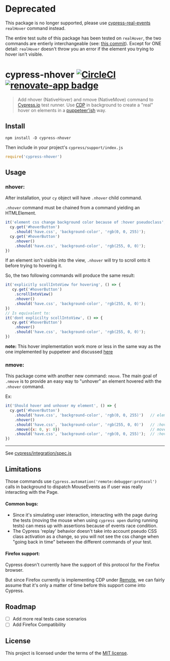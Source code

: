 # Deprecated

This package is no longer supported, please use [cypress-real-events](https://github.com/dmtrKovalenko/cypress-real-events) `realHover` command instead.

The entire test suite of this package has been tested on `realHover`, the two commands are entierly interchangeable (see: [this commit](https://github.com/avallete/cypress-real-events/commit/dfdb32a69767246d4db0fe569512dd634cf5af59)).
Except for ONE detail: `realHover` doesn't throw you an error if the element you trying to hover isn't visible.


# cypress-nhover [![CircleCI](https://circleci.com/gh/avallete/cypress-nhover.svg?style=svg&circle-token=987db2b47506cc91bb05e0671eeaf0f0c8cfe25e)](https://circleci.com/gh/avallete/cypress-nhover) [![renovate-app badge][renovate-badge]][renovate-app]

> Add nhover (NativeHover) and nmove (NativeMove) command to [Cypress.io](https://www.cypress.io) test runner.
> Use [CDP](https://chromedevtools.github.io/devtools-protocol/) in background to create a "real" hover on 
> elements in a [puppeteer'ish](https://github.com/puppeteer/puppeteer/) way.
 

## Install

```shell
npm install -D cypress-nhover
```

Then include in your project's `cypress/support/index.js`

```js
require('cypress-nhover')
```

## Usage
### nhover:
After installation, your `cy` object will have `.nhover` child command.

`.nhover` command must be chained from a command yielding an HTMLElement.

```js
it('element css change background color because of :hover pseudoclass', () => {
  cy.get('#hoverButton')
    .should('have.css', 'background-color', 'rgb(0, 0, 255)');
  cy.get('#hoverButton')
    .nhover()
    .should('have.css', 'background-color', 'rgb(255, 0, 0)');
})
```

If an element isn't visible into the view, `.nhover` will try to scroll onto it before trying to hovering it.

So, the two following commands will produce the same result:

```js
it('explicitly scollIntoView for hovering', () => {
   cy.get('#hoverButton')
    .scrollIntoView()
    .nhover()
    .should('have.css', 'background-color', 'rgb(255, 0, 0)');
})
// Is equivalent to:
it('dont explicilty scollIntoView', () => {
   cy.get('#hoverButton')
    .nhover()
    .should('have.css', 'background-color', 'rgb(255, 0, 0)');
})
```

**note:** This hover implementation work more or less in the same way as the one implemented by puppeteer and discussed [here](https://github.com/cypress-io/cypress/issues/10#issuecomment-559829533)


### nmove:
This package come with another new command: `nmove`. The main goal of `.nmove` is to provide an easy way to "unhover" an
element hovered with the `.nhover` command.

Ex:
```js
it('Should hover and unhover my element', () => {
  cy.get('#hoverButton')
    .should('have.css', 'background-color', 'rgb(0, 0, 255)')   // element isn't hovered and background-color is blue
    .nhover()
    .should('have.css', 'background-color', 'rgb(255, 0, 0)')   // :hover pseudo class active, background-color is red
    .nmove({x: 0, y: 0})                                        // move the mouse cursor to the top left of the window
    .should('have.css', 'background-color', 'rgb(0, 0, 255)');  // :hover pseudo isn't active anymore
})
```
__________________________

See [cypress/integration/spec.js](cypress/integration/spec.js)

## Limitations

Those commands use `Cypress.automation('remote:debugger:protocol')` calls in background to dispatch MouseEvents
as if user was really interacting with the Page.

#### Common bugs:
- Since it's simulating user interaction, interacting with the page during the tests (moving the mouse when
 using `cypress open` during running tests) can mess up with assertions because of events race condition.
- The Cypress 'replay' behavior doesn't take into account pseudo CSS class activation as a change,
so you will not see the css change when "going back in time" between the different commands of your test. 


#### Firefox support:
Cypress doesn't currently have the support of this protocol for the Firefox browser.

But since Firefox currently is implementing CDP under [Remote](https://wiki.mozilla.org/Remote), we can fairly assume that it's only a matter of time before this support come into Cypress. 

## Roadmap
 - [ ] Add more real tests case scenarios
 - [ ] Add Firefox Compatibility

## License

This project is licensed under the terms of the [MIT license](/LICENSE.md).

[renovate-badge]: https://img.shields.io/badge/renovate-app-blue.svg
[renovate-app]: https://renovateapp.com/
